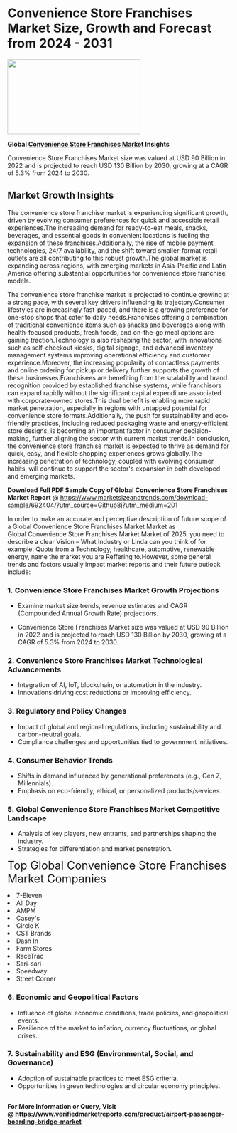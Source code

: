 <H1>Convenience Store Franchises Market Size, Growth and Forecast from 2024 - 2031</H1><img class="aligncenter size-medium wp-image-584254" src="https://thirdeyenews.in/wp-content/uploads/2024/09/Global-Market-Research-300x168.jpeg" alt="" width="300" height="168" /><p><strong>Global&nbsp;<a href="https://www.marketsizeandtrends.com/download-sample/692404/?utm_source=Github8j?utm_medium=201">Convenience Store Franchises Market</a> Insights</strong></p><p>Convenience Store Franchises Market size was valued at USD 90 Billion in 2022 and is projected to reach USD 130 Billion by 2030, growing at a CAGR of 5.3% from 2024 to 2030.</p><p><h2>Market Growth Insights</h2> <p>The convenience store franchise market is experiencing significant growth, driven by evolving consumer preferences for quick and accessible retail experiences.The increasing demand for ready-to-eat meals, snacks, beverages, and essential goods in convenient locations is fueling the expansion of these franchises.Additionally, the rise of mobile payment technologies, 24/7 availability, and the shift toward smaller-format retail outlets are all contributing to this robust growth.The global market is expanding across regions, with emerging markets in Asia-Pacific and Latin America offering substantial opportunities for convenience store franchise models.</p> <p>The convenience store franchise market is projected to continue growing at a strong pace, with several key drivers influencing its trajectory.Consumer lifestyles are increasingly fast-paced, and there is a growing preference for one-stop shops that cater to daily needs.Franchises offering a combination of traditional convenience items such as snacks and beverages along with health-focused products, fresh foods, and on-the-go meal options are gaining traction.Technology is also reshaping the sector, with innovations such as self-checkout kiosks, digital signage, and advanced inventory management systems improving operational efficiency and customer experience.Moreover, the increasing popularity of contactless payments and online ordering for pickup or delivery further supports the growth of these businesses.Franchisees are benefiting from the scalability and brand recognition provided by established franchise systems, while franchisors can expand rapidly without the significant capital expenditure associated with corporate-owned stores.This dual benefit is enabling more rapid market penetration, especially in regions with untapped potential for convenience store formats.Additionally, the push for sustainability and eco-friendly practices, including reduced packaging waste and energy-efficient store designs, is becoming an important factor in consumer decision-making, further aligning the sector with current market trends.In conclusion, the convenience store franchise market is expected to thrive as demand for quick, easy, and flexible shopping experiences grows globally.The increasing penetration of technology, coupled with evolving consumer habits, will continue to support the sector's expansion in both developed and emerging markets.<p><span class=""><strong>Download Full PDF Sample Copy of Global Convenience Store Franchises Market Report</strong> @ <a href="https://www.marketsizeandtrends.com/download-sample/692404/?utm_source=Github8j?utm_medium=201" target="_blank">https://www.marketsizeandtrends.com/download-sample/692404/?utm_source=Github8j?utm_medium=201</a></span></p><p>In order to make an accurate and perceptive description of future scope of a Global&nbsp;Convenience Store Franchises Market Market as Global&nbsp;Convenience Store Franchises Market Market of 2025, you need to describe a clear Vision &ndash; What Industry or Linda can you think of for example: Quote from a Technology, healthcare, automotive, renewable energy, name the market you are Reffering to.However, some general trends and factors usually impact market reports and their future outlook include:</p><h3>1.&nbsp;<strong>Convenience Store Franchises Market Growth Projections</strong></h3><ul><li>Examine market size trends, revenue estimates and CAGR (Compounded Annual Growth Rate) projections.</li><li><p>Convenience Store Franchises Market size was valued at USD 90 Billion in 2022 and is projected to reach USD 130 Billion by 2030, growing at a CAGR of 5.3% from 2024 to 2030.</p></li></ul><h3>2.&nbsp;<strong>Convenience Store Franchises Market Technological Advancements</strong></h3><ul><li>Integration of AI, IoT, blockchain, or automation in the industry.</li><li>Innovations driving cost reductions or improving efficiency.</li></ul><h3>3.&nbsp;<strong>Regulatory and Policy Changes</strong></h3><ul><li>Impact of global and regional regulations, including sustainability and carbon-neutral goals.</li><li>Compliance challenges and opportunities tied to government initiatives.</li></ul><h3>4.&nbsp;<strong>Consumer Behavior Trends</strong></h3><ul><li>Shifts in demand influenced by generational preferences (e.g., Gen Z, Millennials).</li><li>Emphasis on eco-friendly, ethical, or personalized products/services.</li></ul><h3>5.&nbsp;<strong>Global Convenience Store Franchises Market Competitive Landscape</strong></h3><ul><li>Analysis of key players, new entrants, and partnerships shaping the industry.</li><li>Strategies for differentiation and market penetration.</li></ul><p data-pm-slice="1 1 []"><span style="color: inherit; font-family: inherit; font-size: 25px;">Top Global Convenience Store Franchises Market Companies</span></p><div class="" data-test-id=""><p><li>7-Eleven</li><li> All Day</li><li> AMPM</li><li> Casey's</li><li> Circle K</li><li> CST Brands</li><li> Dash In</li><li> Farm Stores</li><li> RaceTrac</li><li> Sari-sari</li><li> Speedway</li><li> Street Corner</li></p></div><h3>6.&nbsp;<strong>Economic and Geopolitical Factors</strong></h3><ul><li>Influence of global economic conditions, trade policies, and geopolitical events.</li><li>Resilience of the market to inflation, currency fluctuations, or global crises.</li></ul><h3>7.&nbsp;<strong>Sustainability and ESG (Environmental, Social, and Governance)</strong></h3><ul><li>Adoption of sustainable practices to meet ESG criteria.</li><li>Opportunities in green technologies and circular economy principles.</li></ul><h2><strong style="font-size: 14px;">For More Information or Query, Visit @&nbsp;</strong><a style="background-color: #ffffff; font-size: 14px;" href="https://www.marketsizeandtrends.com/report/convenience-store-franchises-market/" target="_blank">https://www.verifiedmarketreports.com/product/airport-passenger-boarding-bridge-market</a></h2>